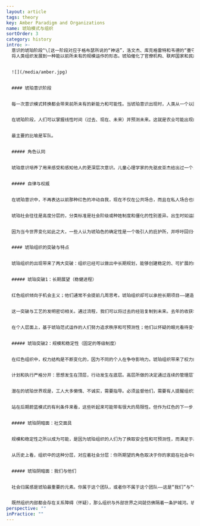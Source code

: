 ```yaml
---
layout: article
tags: theory
key: Amber Paradigm and Organizations
name: 琥珀模式与组织
sortOrder: 3
category: history
intro: >-
  意识的琥珀阶段^\[这一阶段对应于格布瑟所说的“神话”，洛文杰、库克格雷特和韦德的“墨守成规”，格雷夫斯的“DQ”，螺旋动力学派的“蓝色”，克根的“人际关系”，托伯特的“外交官”和“专家”，皮亚杰的“实用操作”以及其他一些人的学说。]
  将人类组织发展到一种能以前所未有的规模运作的形态。琥珀催化了官僚机构、联邦国家和民族国家的形成，其中许多组织已经存在了好几个世纪。琥珀组织力求稳定，其特点是在等级结构中定义有明确的角色和等级。通过指挥和控制来实现领导权，整个组织都需要服从。通过规则和程序来实现稳定和秩序。不鼓励创新，不欢迎竞争。最主要的比喻是军队。但也许最重要的琥珀组织是天主教会。


  ![](/media/amber.jpg)


  #### 琥珀意识阶段


  每一次意识模式转换都会带来前所未有的新能力和可能性。当琥珀意识出现时，人类从一个以园艺为生的部落世界跃升到农业、国家和文明、机构、官僚机制和有组织宗教的时代。根据发展心理学家的说法，当今发达社会的成年人口中有很大一部分依然基于这一范式运作。琥珀色阶段通过牛顿的眼睛感知世界。知晓因果关系。


  在琥珀阶段，人们可以掌握线性时间（过去、现在、未来）并预测未来。这就是农业可能出现的土壤：农业需要自律和远见，从今年的收成中保留种子，以供应明年的粮食。农业所产生的热量过剩可以养活一些新的阶级：统治者、管理者、牧师、战士和工匠；这大约从公元前4000年开始在美索不达米亚，催化了从酋长制到国家和文明的转变。


  最主要的比喻是军队。


  ##### 角色认同


  琥珀意识培养了用来感受和感知他人的更深层次意识。儿童心理学家的先驱皮亚杰给出过一个关于琥珀认知的实验。把一个双色的球放在儿童和成人之间，绿色的一面对着儿童，红色的一面对着成人。在琥珀色阶段之前，孩子还不能从别人的角度看世界，他会声称他和大人都看到了一个绿色的球。在六、七岁左右的时候，一个在滋养意识成长环境中长大的孩子，将学会通过别人的眼睛看世界，并能正确识别成年人看到了球的红色一面。从心理上讲，这个意识飞跃的影响很巨大。我可以认同我的观点和我的角色，并知道这与你的不同。我也能想象别人对我的看法。此时，我的自我和自我价值感在很大程度上是建立在别人观点上的。我会争取得到认可和接受，并在我的社交圈中占据一席之地。在这个阶段，人们已经会内化群体规范，思维的基础取决于一个人是否符合群体规范的外表、行为和相应的思想。红色阶段的二元思维依然健在，但基于个人主义的“按照我的方式，还是你的方式”被基于集体主义的“按照我们的方式，还是他们的方式”所取代。红色的自我中心主义已经让位给琥珀色的种族中心主义。肯·威尔伯这样说：关心和关注从我扩展到了整个团队——但并没有进步太多！如果你是这个团体的一员——是我的神话，我的意识形态的一员——那么你就能“得救”。但是如果你属于不同的文化，不同的群体，不同的神话，不同的上帝，那么你就该死。^\[Ken Wilber, A Brief History of Everything (Boston: Shambhala Publications, 1996), 273.]


  ##### 自律与权威


  在琥珀意识中，不再表达以前那种红色的冲动自我，现在不仅在公共场合，而且在私人场合也都能自律和自制。琥珀社会的基础是一个简单的被集体接受的，按照正确方式做事的道德标准。琥珀色的世界观是静态的：有不变的法律，保障一个公正的世界，事情只有对和错两种可能。做正确的事，你会得到回报，今生或来世。做错事或说错话，你会受到惩罚，甚至会被拒绝——并且可能在以后遭受痛苦。人们内化了规则和道德，所以当误入歧途时会感到内疚和羞耻。这个阶段定义是非的权威，不再（如红色那样）与一个强大的人格联系在一起，而是与一个岗位角色联系在一起；定义权威的是牧师的长袍，与谁穿着它无关。


  琥珀社会往往是高度分层的，分类标准是社会阶级或种姓制度和僵化的性别差异。出生时如运数抽签般决定着你的阶级。从那以后，一切都为你准备好了——你的行为、思想、衣着、饮食和婚姻都与你的种姓一致。


  因为当今世界变化如此之大，一些人认为琥珀色的确定性是一个吸引人的庇护所，并呼吁回归一套固定的道德价值观。从这个角度考虑，就等于无视了传统社会化通过制定严格的社会分层和性别规范，而带来的巨大不平等。至少可以说，在一个琥珀模式的社会里，做一个女人，同性恋者，不合群的人，或者一个自由的思想家，都会是不愉快的。


  #### 琥珀组织的突破与特点


  琥珀组织的出现带来了两大突破：组织已经可以做出中长期规划，能够创建稳定的、可扩展的组织结构。把这两个突破结合起来，就可以让组织取得前所未有的成就，这些都超出了红色组织的想象。历史上，那些建立了灌溉系统、金字塔和中国长城的组织就是琥珀模式。琥珀组织管理着殖民地世界的船只、贸易站和种植园。天主教会就是建立在这种范式之上的——可以说，教会一直是西方世界的决定性组织。工业革命的第一批大公司也在这个模板上运行。琥珀组织今天仍然存在：大多数政府机构、公立学校、宗教机构和军队都基于琥珀原则和实践运作。


  ##### 琥珀突破1：长期展望（稳健进程）


  红色组织倾向于机会主义；他们通常不会提前几周思考。琥珀组织却可以承担长期项目——建造可能需要两个世纪才能完成的大教堂，或者建立数千英里外的殖民贸易站网络，以促进商业。


  这一突破与工艺的发明密切相关。通过流程，我们可以将过去的经验复制到未来。去年的收获将成为我们今年的模板；明年的课堂将采用与今年相同的教学计划。通过流程，关键知识不再依赖于某个特定的人；它嵌入到组织中，可以代代相传。任何人都可以被另一个在这个过程中承担同样角色的人所取代。即使是酋长也可以被替换，有序地继承，因此琥珀组织可以存活几个世纪。


  在个人层面上，基于琥珀范式运作的人们努力追求秩序和可预测性；他们以怀疑的眼光看待变化。琥珀组织也是如此，琥珀个人和组织都非常适合一个稳定的世界，认为可以根据过去的经验来规划未来。他们的潜在假设是，认为存在着一种正确的做事方式，世界是（或应该是）绝对的。过去有效的东西将来也会有效。琥珀组织会发现自己很难接受变革需求。正确的道路只有一条，这个想法让他们对竞争感到不安。历史上，他们一直在争取统治和垄断。


  ##### 琥珀突破2：规模和稳定性（固定的等级制度）


  在红色组织中，权力结构是不断变化的，因为不同的个人在争夺影响力。琥珀组织带来了权力的稳定，出现了正式的头衔，固定的等级制度和组织结构图。整个组织形成了一个明确的层次结构。工厂经理指挥部门主管，部门主管依次监督部门经理、直线经理、工头和操作员。不再需要对酋长的个人效忠，因为每个人都知道自己在等级制度中的位置。更大的组织规模成为可能，可涵盖的不只数百人，而是数千人，可以跨越很远的距离进行运作。人类最早的全球性组织——从天主教堂到东印度公司——都建立在琥珀模板上。


  计划和执行严格分开：思想发生在顶层，行动发生在底层。高层所做的决定通过连续的管理层下达。通过遵守规则和程序维持控制。各级领导都有责任遵守法规，并可以用规则来约束那些被发现有缺陷的人。


  潜在的琥珀世界观是，工人大多懒惰、不诚实，需要指导。必须监督他们，需要有人提醒组织对他们的期望内容。从琥珀的角度来看，参与式管理似乎很愚蠢；管理必须依靠指挥和控制才能取得成果。前线的工作很具体，而且经常是例行公事。创新、批判性思维和自我表达是不被鼓励的（其实是常常被劝阻）。根据需要共享信息。认为人是可替代的有效资源。


  站在后期蔚蓝模式的有利条件来看，这些听起来可能带有很大的局限性。但作为红色的下一步，这是个重大进展。即使是组织最底层的人也觉得，与红色组织所要求的持续警觉相比，日常工作的可预见性其实是一种解放。成员不再需要时刻警惕来自任何方向的意外威胁和危险。只需要遵守规则。


  ##### 琥珀阴暗面：社交面具


  规模和稳定性之所以成为可能，是因为琥珀组织的人们为了换取安全性和可预测性，而满足于呆在自己的位置上。基于这一意识阶段运作的人，都非常认同自己的角色和地位。琥珀组织发明并推广了头衔、军衔和制服机制，以加强角色认同。主教的长袍表明里面的人不再是个牧师。即使在很远的地方，将军的制服也很难与中尉或士兵的制服相混淆。在工厂里，老板、工程师、会计、工头和机器操作员的着装往往各不相同，甚至直到今天依然如此。当我们穿上“制服”时，也会戴上一个独特的身份和社交面具。我们将自己的级别内化，机械的表达着在工作领域中被人期望的行为。作为一名工人，我不仅要和工程师穿不同的衣服。我要在工人食堂吃饭；他则在工厂餐厅吃饭。在这些不同阶层的场所，谈话的主题、笑话、以及自我表露的类型都大不相同。社会稳定的代价是戴上面具，成员要学会远离自己独特的天性，远离自己的个人欲望、需要和感受；相反，我们选择拥抱一个社会上可以接受的自我形象。


  从历史上看，组织中的这种分层，对应着社会分层：你所期望的角色取决于你的家庭在社会中的地位。“打破模式”往往非常困难。幸运的是，这种僵化的社会分层在现代社会已经消失。但今天的琥珀组织仍然倾向于加强等级制度，尽管采取着更微妙的方式。晋升通常是基于经验和服务，有时最有资格的人没有得到这份工作，因为他们没有勾选所有正确的资格审查方框（学历等）。


  ##### 琥珀阴暗面：我们与他们


  社会归属感是琥珀最重要的元素。你属于这个团队，或者你不属于这个团队——这是“我们”与“他们”的对立。几乎可以在所有的琥珀组织中找到这条分界线——护士与医生与行政人员的对比，一线与管理职的对比，一线与总部的对比等等。琥珀组织有明确的隐藏性，团队之间互相猜疑。合作和信任只是通过人们必须遵守的程序和规则来实现。


  既然组织内部都会存在关系障碍（怀疑），那么组织与外部世界之间就仿佛隔着一条护城河。琥珀组织尽可能做到自给自足和自治。早期的汽车工厂会有自己的橡胶种植园和钢厂，经营自己的面包店，并提供社会住房。员工也“属于”组织：就业被认为是终身的，人们的社会生活大多围绕着组织。因此，解雇的可能性带来了双重威胁：员工有可能失去工作赋予他们的身份，以及他们所处的社会结构。决定离开组织的人，即使没有被公开指控背叛，也常常会感到惊讶和羞辱。当今的许多琥珀组织仍将终身雇佣作为基本准则。对于那些决定离开的人来说，这一过程往往是痛苦的——就像抛弃旧的生活，重新开始新的生活。
perspective: ""
inPractice: ""
---
```

